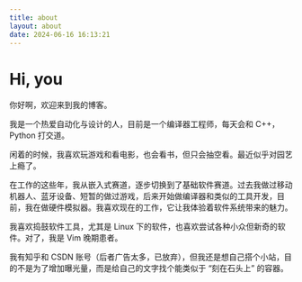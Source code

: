 ```yaml
---
title: about
layout: about
date: 2024-06-16 16:13:21
---
```


# Hi, you

你好啊，欢迎来到我的博客。

我是一个热爱自动化与设计的人，目前是一个编译器工程师，每天会和 C++，Python 打交道。

闲着的时候，我喜欢玩游戏和看电影，也会看书，但只会抽空看。最近似乎对园艺上瘾了。

在工作的这些年，我从嵌入式赛道，逐步切换到了基础软件赛道。过去我做过移动机器人、蓝牙设备、短暂的做过游戏，后来开始做编译器和类似的工具开发，目前，我在做硬件模拟器。我喜欢现在的工作，它让我体验着软件系统带来的魅力。

我喜欢捣鼓软件工具，尤其是 Linux 下的软件，也喜欢尝试各种小众但新奇的软件。对了，我是 Vim 晚期患者。

我有知乎和 CSDN 账号（后者广告太多，已放弃），但我还是想自己搭个小站，目的不是为了增加曝光量，而是给自己的文字找个能类似于 “刻在石头上” 的容器。

